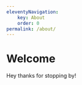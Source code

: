 ```yaml
---
eleventyNavigation:
    key: About
    order: 0
permalink: /about/
---
```

# Welcome
Hey thanks for stopping by!